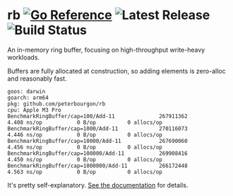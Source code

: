 # rb [![Go Reference](https://pkg.go.dev/badge/github.com/peterbourgon/rb.svg)](https://pkg.go.dev/github.com/peterbourgon/rb) ![Latest Release](https://img.shields.io/github/v/release/peterbourgon/rb?style=flat-square) ![Build Status](https://github.com/peterbourgon/rb/actions/workflows/test.yaml/badge.svg?branch=main)

An in-memory ring buffer, focusing on high-throughput write-heavy workloads.

Buffers are fully allocated at construction, so adding elements is zero-alloc and reasonably fast.

```
goos: darwin
goarch: arm64
pkg: github.com/peterbourgon/rb
cpu: Apple M3 Pro
BenchmarkRingBuffer/cap=100/Add-11              267911362                4.408 ns/op           0 B/op          0 allocs/op
BenchmarkRingBuffer/cap=1000/Add-11             270116073                4.446 ns/op           0 B/op          0 allocs/op
BenchmarkRingBuffer/cap=10000/Add-11            267690060                4.456 ns/op           0 B/op          0 allocs/op
BenchmarkRingBuffer/cap=100000/Add-11           269908416                4.450 ns/op           0 B/op          0 allocs/op
BenchmarkRingBuffer/cap=1000000/Add-11          266172448                4.563 ns/op           0 B/op          0 allocs/op
```

It's pretty self-explanatory. [See the documentation](https://pkg.go.dev/github.com/peterbourgon/rb) for details.
